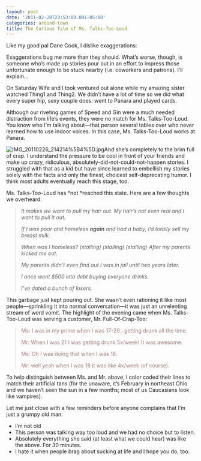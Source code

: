 ```yaml
---
layout: post
date: '2011-02-28T23:53:00.001-05:00'
categories: around-town
title: The Curious Tale of Ms. Talks-Too-Loud
---
```



Like my good pal Dane Cook, I dislike exaggerations:  



Exaggerations bug me more than they should. What’s worse, though, is someone who’s made up stories pour out in an effort to impress those unfortunate enough to be stuck nearby (i.e. coworkers and patrons). I’ll explain…

On Saturday Wife and I took ventured out alone while my amazing sister watched Thing1 and Thing2. We didn’t have a lot of time so we did what every super hip, sexy couple does: went to Panara and played cards.

Although our riveting games of Speed and Gin were a much needed distraction from life’s events, they were no match for Ms. Talks-Too-Loud. You know who I’m talking about—that person several tables over who never learned how to use indoor voices. In this case, Ms. Talks-Too-Loud works at Panara.

![IMG_20110226_214214%5B4%5D.jpg](/assets/2011/IMG_20110226_214214%5B4%5D.jpg)And she’s completely to the brim full of crap. I understand the pressure to be cool in front of your friends and make up crazy, ridiculous, absolutely-did-not-could-not-happen stories. I struggled with that as a kid but have since learned to embellish my stories solely with the facts and only the finest, choicest self-deprecating humor. I think most adults eventually reach this stage, too. 

Ms. Talks-Too-Loud has *not *reached this state. Here are a few thoughts we overheard:
<blockquote> 

*It makes we want to pull my hair out. My hair’s not even real and I want to pull it out.*  

*If I was poor and homeless **again** and had a baby, I’d totally sell my breast milk.*  

*When was I homeless? (stalling) (stalling) (stalling) After my parents kicked me out.*  

*My parents didn’t even find out I was in jail until two years later.*  

*I once went $500 into debt buying everyone drinks.*  

*I’ve dated a bunch of losers.*
</blockquote>

This garbage just kept pouring out. She wasn’t even rationing it like most people—sprinkling it into normal conversation—it was just an unrelenting stream of word vomit. The highlight of the evening came when Ms. Talks-Too-Loud was serving a customer, Mr. Full-Of-Crap-Too:
<blockquote> 

<font color="#9e7c7c">Ms: I was in my prime when I was 17-20…getting drunk all the time.</font>  

<font color="#9e7c7c">Mr: When I was 21 I was getting drunk 5x/week! It was awesome.</font>  

<font color="#9e7c7c">Ms: Oh I was doing that when I was 18.</font>  

<font color="#9e7c7c">Mr: well yeah when I was 18 it was like 4x/week (of course).</font>
</blockquote>

To help distinguish between Ms. and Mr. above, I color coded their lines to match their artificial tans (for the unaware, it’s February in northeast Ohio and we haven’t seen the sun in a few months; most of us Caucasians look like vampires).    

Let me just close with a few reminders before anyone complains that I’m just a grumpy old man:   <ul>   <li>I’m not old</li>    <li>This person was talking way too loud and we had no choice but to listen.</li>    <li>Absolutely everything she said (at least what we could hear) was like the above. For 30 minutes.</li>    <li>I hate it when people brag about sucking at life and I hope you do, too.</li> </ul>